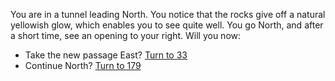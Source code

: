 You are in a tunnel leading North. You
notice that the rocks give off a natural 
yellowish glow, which enables you to see quite well.
You go North, and after a short time, see an
opening to your right. Will you now:

- Take the new passage East? [Turn to 33](33)
- Continue North? [Turn to 179](179)
